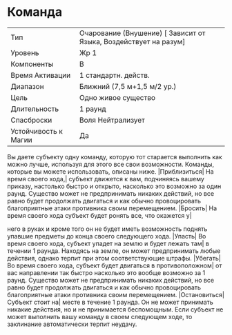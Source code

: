 
# Команда

| | |
|---|---|
|Тип|Очарование (Внушение) [ Зависит от Языка, Воздействует на разум]|
|Уровень| Жр 1|
|Компоненты| В|
|Время Активации| 1 стандартн. действ.|
|Диапазон| Ближний (7,5 м+1,5 м/2 ур.)|
|Цель| Одно живое существо|
|Длительность| 1 раунд|
|Спасброски| Воля Нейтрализует|
|Устойчивость к Магии| Да|

Вы даете субъекту одну команду, которую тот старается выполнить как можно
лучше, используя для этого все свои возможности. Команды, которые вы можете
использовать, описаны ниже.
|Приблизиться| На время своего хода,|
субъект движется к вам, подчиняясь вашему приказу, настолько быстро и открыто, насколько это возможно за один
раунд. Существо может не предпринимать никаких действий, но все равно будет продолжать двигаться и как обычно провоцировать благоприятные атаки
противника своим перемещением.
|Бросить| На время своего хода субъект будет ронять все, что окажется у|

него в руках и кроме того он не будет
иметь возможность поднять упавшие
предметы до конца своего следующего
хода.
|Упасть| Во время своего хода, субъект упадет на землю и будет лежать там|
в течении 1 раунда. Находясь на земле,
он может предпринимать любые действия, однако терпит при этом соответствующие штрафы.
|Убегать| Во время своего хода, субъект будет двигаться в противоположном|
от вас направлении так быстро насколько
это вообще возможно за 1 раунд. Существо может не предпринимать никаких
действий, но все равно будет продолжать
двигаться и как обычно провоцировать
благоприятные атаки противника своим
перемещением.
|Остановиться| Субъект стоит на|
месте в течение 1 раунда. Он не может
принимать никакие действия, но и не
принимается беспомощным.
Если субъект не может выполнить
вашу команду в своем следующем
ходе, то заклинание автоматически терпит неудачу.